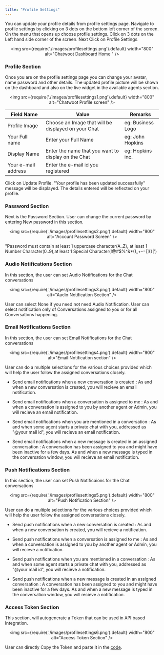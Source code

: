 ```yaml
---
title: "Profile Settings"
---
```


You can update your profile details from profile settings page. Navigate to profile settings by clicking on 3 dots on the bottom left corner of the screen. On the menu that opens up choose profile settings.
Click on 3 dots on the Left hand side corner of the screen. Next Click on Profile Settings.

<div align="center">

<img src={require('./images/profilesettings.png').default} width="800" alt="Chatwoot Dashboard Home " />

</div>

### Profile Section
Once you are on the profile settings page you can change your avatar, name password and other details. The updated profile picture will be shown on the dashboard and also on the live widget in the available agents section.

<div align="center">

<img src={require('./images/profilesettings1.png').default} width="800" alt="Chatwoot Profile screen" />

</div>

| Field Name           | Value                                                 | Remarks           |
|----------------------|-------------------------------------------------------|-------------------|
| Profile Image        | Choose an Image that will be  displayed on your Chat  | eg: Business Logo |
| Your Full name       | Enter your Full Name                                  | eg: John Hopkins  |
| Display Name         | Enter the name that you want to display on the Chat   | eg: Hopkins inc.  |
| Your e-mail  address | Enter the e-mail id you  registered                   |                   |

Click on Update Profile. "Your profile has been updated successfully" message will be displayed. The details entered will be reflected on your profile.

### Password Section
Next is the Password Section. User can change the current password by entering New password in this section.

<div align="center">

<img src={require('./images/profilesettings2.png').default} width="800" alt="Account Password Screen" />

</div>

"Password must contain at least 1 uppercase character(A..Z), at least 1 Number Character(0..9),at least 1 Special  Character(!@#$%^&*()_+-=[]{}|')

### Audio Notifications Section
In this section, the user can set Audio Notifications for the Chat conversations

<div align="center">

<img src={require('./images/profilesettings3.png').default} width="800" alt="Audio Notification Section" />

</div>

User can select None if you need not need Audio Notification.
User can select notification only of Conversations assigned to you or for all Conversations happening.

### Email Notifications Section
In this section, the user can set Email Notifications for the Chat conversations

<div align="center">

<img src={require('./images/profilesettings4.png').default} width="800" alt="Email Notification section" />

</div>

User can do a multiple selections for the various choices provided which will help the user follow the assigned conversations closely.

- Send email notifications when a new conversation is created : As and when a new conversation is created, you will recieve an email notification.

- Send email notifications when a conversation is assigned to me : As and when a conversation is assigned to you by another agent or Admin, you will recieve an email notification.

- Send email notifications when you are mentioned in a conversation : As and when some agent starts a private chat with you, addressed as "@your mail id", you will recieve an email notification.

- Send email notifications when a new message is created in an assigned conversation : A conversation has been assigned to you and might have been inactive for a few days. As and when a new message is typed in the conversation window, you will recieve an email notification.


### Push Notifications Section
In this section, the user can set Push Notificaions for the Chat conversations

<div align="center">

<img src={require('./images/profilesettings5.png').default} width="800" alt="Push Notification Section" />

</div>

User can do a multiple selections for the various choices provided which will help the user follow the assigned conversations closely.

- Send push notifications when a new conversation is created : As and when a new conversation is created, you will recieve a notification.

- Send push notifications when a conversation is assigned to me : As and when a conversation is assigned to you by another agent or Admin, you will recieve a notification.

- Send push notifications when you are mentioned in a conversation : As and when some agent starts a private chat with you, addressed as "@your mail id", you will recieve a notification.

- Send push notifications when a new message is created in an assigned conversation : A conversation has been assigned to you and might have been inactive for a few days. As and when a new message is typed in the conversation window, you will recieve a notification.


### Access Token Section

This section, will autogenerate a Token that can be used in API based Integration.

<div align="center">

<img src={require('./images/profilesettings6.png').default} width="800" alt="Access Token Section" />

</div>

User can directly Copy the Token and paste it in the [code](https://www.chatwoot.com/developers/api/).
